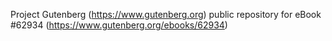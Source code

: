 Project Gutenberg (https://www.gutenberg.org) public repository for eBook #62934 (https://www.gutenberg.org/ebooks/62934)
